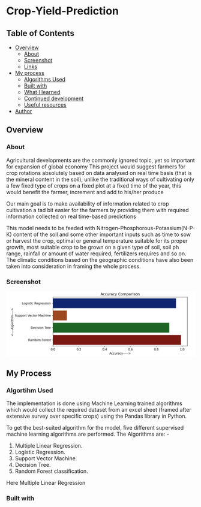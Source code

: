 # Crop-Yield-Prediction 

## Table of Contents

- [Overview](#overview)
  - [About](#About)
  - [Screenshot](#screenshot)
  - [Links](#links)
- [My process](#my-process)
  - [Algorithms Used](#algorithm-used)
  - [Built with](#built-with)
  - [What I learned](#what-i-learned)
  - [Continued development](#continued-development)
  - [Useful resources](#useful-resources)
- [Author](#author)


## Overview


### About
Agricultural developments are the commonly ignored topic, yet so important for expansion of global economy
This project would suggest farmers for crop rotations absolutely based on data analysed on real time basis (that is the mineral content in the soil), unlike the traditional ways of cultivating only a few fixed type of crops on a fixed plot at a fixed time of the year, this would benefit the farmer, increment and add to his/her produce

Our main goal is to make availability of information related to crop cultivation a tad bit easier for the farmers by providing them with required information collected on real time-based predictions 

This model needs to be feeded with Nitrogen-Phosphorous-Potassium(N-P-K) content of the soil and some other important inputs such as time to sow or harvest the crop, optimal or general temperature suitable for its proper growth, most suitable crop to be grown on a given type of soil, soil ph range, rainfall or amount of water required, fertilizers requires and so on.
The climatic conditions based on the geographic conditions have also been taken into consideration in framing the whole process.

### Screenshot

![](./Images/Screenshot-Output.png)

## My Process

### Algortihm Used
The implementation is done using Machine Learning trained algorithms which would collect the required dataset from an excel sheet (framed after extensive survey over specific crops) using the Pandas library in Python. 

To get the best-suited algorithm for the model, five different supervised machine learning algorithms are performed. The Algorithms are: -
1. Multiple Linear Regression.
2. Logistic Regression.
3. Support Vector Machine.
4. Decision Tree.
5. Random Forest classification.

Here Multiple Linear Regression

### Built with








